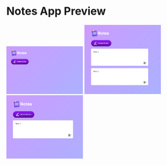 # Notes App Preview

<img src="images/Screenshot_1.png"  width="200">

<img src="images/Screenshot_2.png"  width="200">

<img src="images/Screenshot_3.png"  width="200">
